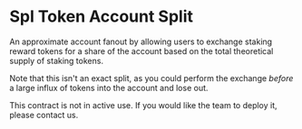 # Spl Token Account Split

An approximate account fanout by allowing users to exchange staking reward tokens for a share of the account based on the total theoretical supply of staking tokens.

Note that this isn't an exact split, as you could perform the exchange _before_ a large influx of tokens into the account and lose out.

This contract is not in active use. If you would like the team to deploy it, please contact us.

